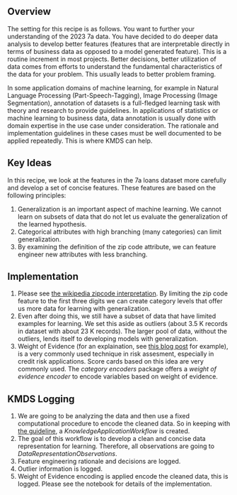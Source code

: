 ## Overview
The setting for this recipe is as follows. You want to further your understanding of the 2023 7a data. You have decided to do deeper data analysis to develop better features (features that are interpretable directly in terms of business data as opposed to a model generated feature). This is a routine increment in most projects. Better decisions, better utilization of data comes from efforts to understand the fundamental characteristics of the data for your problem. This usually leads to better problem framing. 

In some application domains of machine learning, for example in Natural Language Processing (Part-Speech-Tagging), Image Processing (Image Segmentation), annotation of datasets is a full-fledged learning task with theory and research to provide guidelines. In applications of statistics or machine learning to business data, data annotation is usually done with domain expertise in the use case under consideration. The rationale and implementation guidelines in these cases must be well documented to be applied repeatedly. This is where KMDS can help.

## Key Ideas 

In this recipe, we look at the features in the 7a loans dataset more carefully and develop a set of concise features. These features are based on the following principles:
1. Generalization is an important aspect of machine learning. We cannot learn on subsets of data that do not let us evaluate the generalization of the learned hypothesis.
2. Categorical attributes with high branching (many categories) can limit generalization.
3. By examining the definition of the zip code attribute, we can feature engineer new attributes with less branching.

## Implementation
1. Please see [the wikipedia zipcode interpretation](https://en.wikipedia.org/wiki/ZIP_Code#:~:text=ZIP%20Codes%20are%20numbered%20with,delivery%20addresses%20within%20that%20region.). By limiting the zip code feature to the first three digits we can create category levels that offer us more data for learning with generalization.
2. Even after doing this, we still have a subset of data that have limited examples for learning. We set this aside as outliers (about 3.5 K records in dataset with about 23 K records). The larger pool of data, without the outliers, lends itself to developing models with generalization.
3. Weight of Evidence (for an explaination, see [this blog post](https://multithreaded.stitchfix.com/blog/2015/08/13/weight-of-evidence/) for example), is a very commonly used technique in risk assesment, especially in credit risk applications. Score cards based on this idea are very commonly used. The _category encoders_ package offers a _weight of evidence encoder_ to encode variables based on weight of evidence. 

## KMDS Logging
1. We are going to be analyzing the data and then use a fixed computational procedure to encode the cleaned data. So in keeping with [the guideline](https://github.com/rajivsam/KMDS/blob/main/feature_documentation/km_app_pipeline.md), a _KnowledgeApplicationWorkflow_ is created.
2. The goal of this workflow is to develop a clean and concise data representation for learning. Therefore, all observations are going to _DataRepresentationObservations_.
3. Feature engineering rationale and decisions are logged.
4. Outlier information is logged.
5. Weight of Evidence encoding is applied encode the cleaned data, this is logged.
Please see the notebook for details of the implementation.